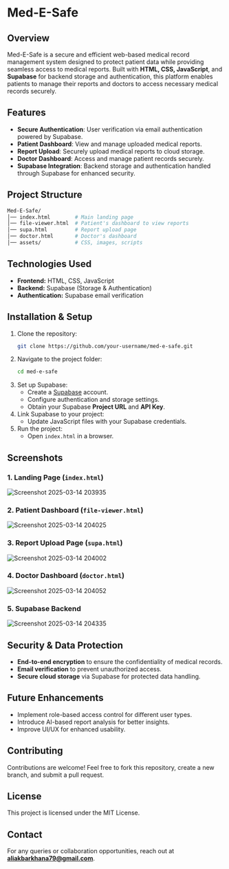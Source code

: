 # Med-E-Safe

## Overview
Med-E-Safe is a secure and efficient web-based medical record management system designed to protect patient data while providing seamless access to medical reports. Built with **HTML, CSS, JavaScript**, and **Supabase** for backend storage and authentication, this platform enables patients to manage their reports and doctors to access necessary medical records securely.

## Features
- **Secure Authentication**: User verification via email authentication powered by Supabase.
- **Patient Dashboard**: View and manage uploaded medical reports.
- **Report Upload**: Securely upload medical reports to cloud storage.
- **Doctor Dashboard**: Access and manage patient records securely.
- **Supabase Integration**: Backend storage and authentication handled through Supabase for enhanced security.

## Project Structure
```bash
Med-E-Safe/
│── index.html        # Main landing page
│── file-viewer.html  # Patient's dashboard to view reports
│── supa.html         # Report upload page
│── doctor.html       # Doctor's dashboard
│── assets/           # CSS, images, scripts
```

## Technologies Used
- **Frontend:** HTML, CSS, JavaScript
- **Backend:** Supabase (Storage & Authentication)
- **Authentication:** Supabase email verification

## Installation & Setup
1. Clone the repository:
   ```sh
   git clone https://github.com/your-username/med-e-safe.git
   ```
2. Navigate to the project folder:
   ```sh
   cd med-e-safe
   ```
3. Set up Supabase:
   - Create a [Supabase](https://supabase.com/) account.
   - Configure authentication and storage settings.
   - Obtain your Supabase **Project URL** and **API Key**.
4. Link Supabase to your project:
   - Update JavaScript files with your Supabase credentials.
5. Run the project:
   - Open `index.html` in a browser.

## Screenshots
### 1. Landing Page (`index.html`)

![Screenshot 2025-03-14 203935](https://github.com/user-attachments/assets/5a324388-74da-4b19-9c59-aa4f671daecb)


### 2. Patient Dashboard (`file-viewer.html`)

![Screenshot 2025-03-14 204025](https://github.com/user-attachments/assets/3731aac0-ea02-4e7a-a635-31a1f7725256)

### 3. Report Upload Page (`supa.html`)

![Screenshot 2025-03-14 204002](https://github.com/user-attachments/assets/4466173a-87cd-4740-a4e7-ec304d878d03)

### 4. Doctor Dashboard (`doctor.html`)

![Screenshot 2025-03-14 204052](https://github.com/user-attachments/assets/c1710f11-c2fb-4d01-a70f-cc794e27ae35)


### 5. Supabase Backend

![Screenshot 2025-03-14 204335](https://github.com/user-attachments/assets/939c66e7-d14e-483e-ae9f-d1e7cbb09acb)



## Security & Data Protection
- **End-to-end encryption** to ensure the confidentiality of medical records.
- **Email verification** to prevent unauthorized access.
- **Secure cloud storage** via Supabase for protected data handling.

## Future Enhancements
- Implement role-based access control for different user types.
- Introduce AI-based report analysis for better insights.
- Improve UI/UX for enhanced usability.

## Contributing
Contributions are welcome! Feel free to fork this repository, create a new branch, and submit a pull request.

## License
This project is licensed under the MIT License.

## Contact
For any queries or collaboration opportunities, reach out at **aliakbarkhana79@gmail.com**.

